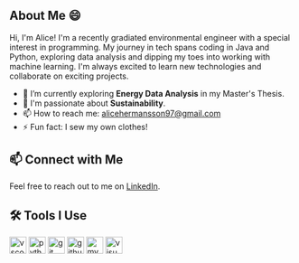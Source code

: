 ## About Me 😄

Hi, I'm Alice! I'm a recently gradiated environmental engineer with a special interest in programming. My journey in tech spans coding in Java and Python, exploring data analysis and dipping my toes into working with machine learning. I'm always excited to learn new technologies and collaborate on exciting projects.


- 🌱 I’m currently exploring **Energy Data Analysis** in my Master's Thesis.
- 🌳 I'm passionate about **Sustainability**. 
- 📫 How to reach me: [alicehermansson97@gmail.com](alicehermansson97@gmail.com)
- ⚡ Fun fact: I sew my own clothes!

## 📫 Connect with Me

Feel free to reach out to me on [LinkedIn](https://www.linkedin.com/in/alicehermansson).

## 🛠️ Tools I Use

<p align="left">
<img src="https://cdn.jsdelivr.net/gh/devicons/devicon/icons/vscode/vscode-original.svg" alt="vscode" width="30" height="30"/>
<img src="https://cdn.jsdelivr.net/gh/devicons/devicon/icons/python/python-original.svg" alt="python" width="30" height="30"/>
<img src="https://cdn.jsdelivr.net/gh/devicons/devicon/icons/git/git-original.svg" alt="git" width="30" height="30"/>
<img src="https://cdn.jsdelivr.net/gh/devicons/devicon/icons/github/github-original-wordmark.svg" alt="github" width="30" height="30"/>
<img src="https://cdn.jsdelivr.net/gh/devicons/devicon/icons/mysql/mysql-original-wordmark.svg" alt="mysql" width="30" height="30"/>
<img src="https://cdn.jsdelivr.net/gh/devicons/devicon/icons/visualstudio/visualstudio-plain.svg" alt="visualstudio" width="30" height="30"/>
</p>
